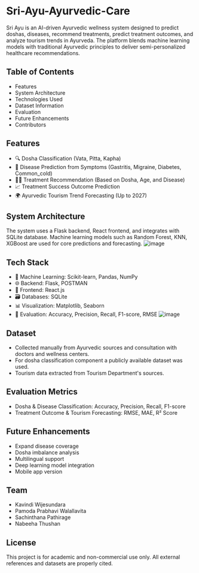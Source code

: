 # Sri-Ayu-Ayurvedic-Care
Sri Ayu is an AI-driven Ayurvedic wellness system designed to predict doshas, diseases, recommend treatments, predict treatment outcomes, and analyze tourism trends in Ayurveda. The platform blends machine learning models with traditional Ayurvedic principles to deliver semi-personalized healthcare recommendations.
## Table of Contents
- Features
- System Architecture
- Technologies Used
- Dataset Information
- Evaluation
- Future Enhancements
- Contributors
## Features
- 🔍 Dosha Classification (Vata, Pitta, Kapha)
- 🏥 Disease Prediction from Symptoms (Gastritis, Migraine, Diabetes, Common_cold)
- 🧑‍⚕️ Treatment Recommendation (Based on Dosha, Age, and Disease)
- 📈 Treatment Success Outcome Prediction
- 🌍 Ayurvedic Tourism Trend Forecasting (Up to 2027)
## System Architecture
The system uses a Flask backend, React frontend, and integrates with SQLite database. Machine learning models such as Random Forest, KNN, XGBoost are used for core predictions and forecasting.
![image](https://github.com/user-attachments/assets/691f1331-3866-40de-8d2c-8607f6ed3a9e)
## Tech Stack
- 🧠 Machine Learning: Scikit-learn, Pandas, NumPy
- 🌐 Backend: Flask, POSTMAN
- 🎨 Frontend: React.js
- 🗃️ Databases: SQLite
- 📊 Visualization: Matplotlib, Seaborn
- 🧪 Evaluation: Accuracy, Precision, Recall, F1-score, RMSE
![image](https://github.com/user-attachments/assets/95a436a5-6e5e-4e4b-a167-947f98af8a83)
## Dataset
- Collected manually from Ayurvedic sources and consultation with doctors and wellness centers.
- For dosha classification component a publicly available dataset was used. 
- Tourism data extracted from Tourism Department's sources.
## Evaluation Metrics
- Dosha & Disease Classification: Accuracy, Precision, Recall, F1-score
- Treatment Outcome & Tourism Forecasting: RMSE, MAE, R² Score
## Future Enhancements
- Expand disease coverage
- Dosha imbalance analysis
- Multilingual support
- Deep learning model integration
- Mobile app version
## Team 
- Kavindi Wijesundara
- Pamoda Prabhavi Walallavita
- Sachinthana Pathirage
- Nabeeha Thushan
## License
This project is for academic and non-commercial use only. All external references and datasets are properly cited.





